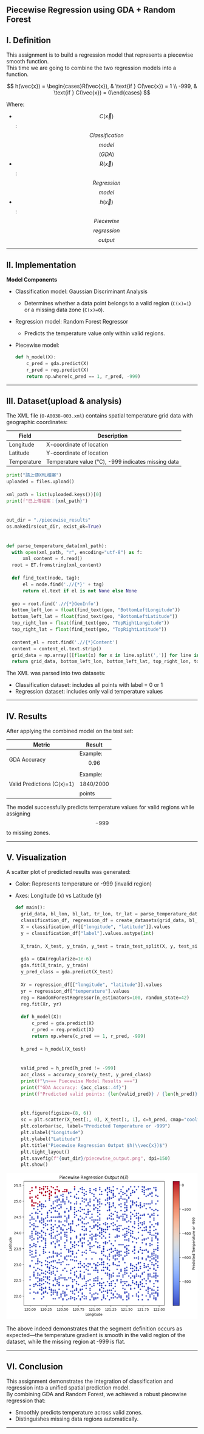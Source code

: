 ## Piecewise Regression using GDA + Random Forest

## Ⅰ. Definition

This assignment is to build a regression model that represents a piecewise smooth function.  
This time we are going to combine the two regression models into a function.

$$
h(\vec{x}) =
\begin{cases}R(\vec{x}), & \text{if } C(\vec{x}) = 1 \\
-999, & \text{if } C(\vec{x}) = 0\end{cases}
$$

Where:
-  $$C(\vec{x})$$: $$Classification$$ $$model$$ $$(GDA)$$
-  $$R(\vec{x})$$: $$Regression$$ $$model$$
-  $$h(\vec{x})$$: $$Piecewise$$ $$regression$$ $$output$$

---

## Ⅱ. Implementation

**Model Components**

- Classification model: Gaussian Discriminant Analysis
  - Determines whether a data point belongs to a valid region (`C(x)=1`) or a missing data zone (`C(x)=0`).

- Regression model: Random Forest Regressor  
  - Predicts the temperature value only within valid regions.

- Piecewise model:
  ```python
  def h_model(X):
      c_pred = gda.predict(X)
      r_pred = reg.predict(X)
      return np.where(c_pred == 1, r_pred, -999)
  ```

---

## Ⅲ. Dataset(upload & analysis)

The XML file (`O-A0038-003.xml`) contains spatial temperature grid data with geographic coordinates:

| Field | Description |
|--------|--------------|
| Longitude | X-coordinate of location |
| Latitude | Y-coordinate of location |
| Temperature | Temperature value (°C), -999 indicates missing data |
  ```python
print("請上傳XML檔案")
uploaded = files.upload()

xml_path = list(uploaded.keys())[0]
print(f"已上傳檔案：{xml_path}")


out_dir = "./piecewise_results"
os.makedirs(out_dir, exist_ok=True)


def parse_temperature_data(xml_path):
    with open(xml_path, "r", encoding="utf-8") as f:
        xml_content = f.read()
    root = ET.fromstring(xml_content)

    def find_text(node, tag):
        el = node.find('.//{*}' + tag)
        return el.text if el is not None else None

    geo = root.find('.//{*}GeoInfo')
    bottom_left_lon = float(find_text(geo, "BottomLeftLongitude"))
    bottom_left_lat = float(find_text(geo, "BottomLeftLatitude"))
    top_right_lon = float(find_text(geo, "TopRightLongitude"))
    top_right_lat = float(find_text(geo, "TopRightLatitude"))

    content_el = root.find('.//{*}Content')
    content = content_el.text.strip()
    grid_data = np.array([[float(x) for x in line.split(',')] for line in content.splitlines()])
    return grid_data, bottom_left_lon, bottom_left_lat, top_right_lon, top_right_lat
  ```
The XML was parsed into two datasets:
- Classification dataset: includes all points with label = 0 or 1  
- Regression dataset: includes only valid temperature values

---


## Ⅳ. Results

After applying the combined model on the test set:

| Metric | Result |
|--------|---------|
| GDA Accuracy | Example: $$0.96$$ |
| Valid Predictions (C(x)=1) | Example: $$1840 / 2000$$ points |

The model successfully predicts temperature values for valid regions while assigning $$-999$$ to missing zones.

---

## Ⅴ. Visualization

A scatter plot of predicted results was generated:

- Color: Represents temperature or -999 (invalid region)  
- Axes: Longitude (x) vs Latitude (y)

  ```python
  def main():
    grid_data, bl_lon, bl_lat, tr_lon, tr_lat = parse_temperature_data(xml_path)
    classification_df, regression_df = create_datasets(grid_data, bl_lon, bl_lat)
    X = classification_df[["longitude", "latitude"]].values
    y = classification_df["label"].values.astype(int)

    X_train, X_test, y_train, y_test = train_test_split(X, y, test_size=0.2, random_state=42)

    gda = GDA(regularize=1e-6)
    gda.fit(X_train, y_train)
    y_pred_class = gda.predict(X_test)

    Xr = regression_df[["longitude", "latitude"]].values
    yr = regression_df["temperature"].values
    reg = RandomForestRegressor(n_estimators=100, random_state=42)
    reg.fit(Xr, yr)

    def h_model(X):
        c_pred = gda.predict(X)
        r_pred = reg.predict(X)
        return np.where(c_pred == 1, r_pred, -999)

    h_pred = h_model(X_test)


    valid_pred = h_pred[h_pred != -999]
    acc_class = accuracy_score(y_test, y_pred_class)
    print(f"\n=== Piecewise Model Results ===")
    print(f"GDA Accuracy: {acc_class:.4f}")
    print(f"Predicted valid points: {len(valid_pred)} / {len(h_pred)}")


    plt.figure(figsize=(8, 6))
    sc = plt.scatter(X_test[:, 0], X_test[:, 1], c=h_pred, cmap="coolwarm", s=10)
    plt.colorbar(sc, label="Predicted Temperature or -999")
    plt.xlabel("Longitude")
    plt.ylabel("Latitude")
    plt.title("Piecewise Regression Output $h(\\vec{x})$")
    plt.tight_layout()
    plt.savefig(f"{out_dir}/piecewise_output.png", dpi=150)
    plt.show()
  ```
![Piecewise Regression](圖片五.png)

The above indeed demonstrates that the segment definition occurs as expected—the temperature gradient is smooth in the valid region of the dataset, while the missing region at -999 is flat.

---


## Ⅵ. Conclusion

This assignment demonstrates the integration of classification and regression into a unified spatial prediction model.  
By combining GDA and Random Forest, we achieved a robust piecewise regression that:
- Smoothly predicts temperature across valid zones.
- Distinguishes missing data regions automatically.

---
